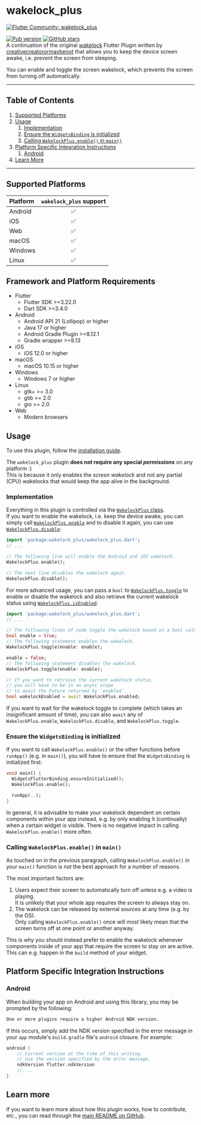 # wakelock_plus

[![Flutter Community: wakelock_plus](https://fluttercommunity.dev/_github/header/wakelock_plus)](https://github.com/fluttercommunity/community)

[![Pub version](https://img.shields.io/pub/v/wakelock_plus.svg)](https://pub.dev/packages/wakelock_plus) [![GitHub stars](https://img.shields.io/github/stars/fluttercommunity/wakelock_plus.svg)](https://github.com/fluttercommunity/wakelock_plus)  
A continuation of the original [wakelock](https://github.com/creativecreatorormaybenot/wakelock) Flutter Plugin written by [creativecreatorormaybenot](https://github.com/creativecreatorormaybenot) that allows you to keep the device screen awake, i.e. prevent the screen from sleeping.

You can enable and toggle the screen wakelock, which prevents the screen from turning off 
automatically.

---

## Table of Contents
1. [Supported Platforms](#supported-platforms)
2. [Usage](#usage)
   1. [Implementation](#implementation)
   2. [Ensure the `WidgetsBinding` is initialized](#ensure-the-widgetsbinding-is-initialized)
   3. [Calling `WakelockPlus.enable()` in `main()`](#calling-wakelockplusenable-in-main)
3. [Platform Specific Integration Instructions](#platform-specific-integration-instructions)
   1. [Android](#android)
4. [Learn More](#learn-more)

---

## Supported Platforms

| Platform | `wakelock_plus` support |
|:---------|:-----------------------:|
| Android  |            ✅            |
| iOS      |            ✅            |
| Web      |            ✅            |
| macOS    |            ✅            |
| Windows  |            ✅            |
| Linux    |            ✅            |

## Framework and Platform Requirements

* Flutter
  - Flutter SDK >=3.22.0
  - Dart SDK >=3.4.0
* Android
  - Android API 21 (Lollipop) or higher
  - Java 17 or higher
  - Android Gradle Plugin >=8.12.1
  - Gradle wrapper >=8.13
* iOS
  - iOS 12.0 or higher
* macOS
  - macOS 10.15 or higher
* Windows
  - Windows 7 or higher
* Linux
  - gtk+ >= 3.0
  - glib >= 2.0
  - gio >= 2.0
* Web
  - Modern browsers


## Usage

To use this plugin, follow the [installation guide](https://pub.dev/packages/wakelock_plus/install).

The `wakelock_plus` plugin **does not require any special _permissions_** on any platform :)  
This is because it only enables the _screen wakelock_ and not any partial 
(CPU) wakelocks that would keep the app alive in the background.

### Implementation

Everything in this plugin is controlled via the 
[`WakelockPlus` class](https://pub.dev/documentation/wakelock_plus/latest/wakelock_plus/WakelockPlus-class.html).  
If you want to enable the wakelock, i.e. keep the device awake, you can simply call 
[`WakelockPlus.enable`](https://pub.dev/documentation/wakelock_plus/latest/wakelock_plus/WakelockPlus/enable.html)
and to disable it again, you can use 
[`WakelockPlus.disable`](https://pub.dev/documentation/wakelock_plus/latest/wakelock_plus/WakelockPlus/disable.html):

```dart
import 'package:wakelock_plus/wakelock_plus.dart';
// ...

// The following line will enable the Android and iOS wakelock.
WakelockPlus.enable();

// The next line disables the wakelock again.
WakelockPlus.disable();
```

For more advanced usage, you can pass a `bool` to 
[`WakelockPlus.toggle`](https://pub.dev/documentation/wakelock_plus/latest/wakelock_plus/WakelockPlus/toggle.html)
to enable or disable the wakelock and also retrieve the current wakelock status using
[`WakelockPlus.isEnabled`](https://pub.dev/documentation/wakelock_plus/latest/wakelock_plus/WakelockPlus/isEnabled.html):

```dart
import 'package:wakelock_plus/wakelock_plus.dart';
// ...

// The following lines of code toggle the wakelock based on a bool value.
bool enable = true;
// The following statement enables the wakelock.
WakelockPlus.toggle(enable: enable);

enable = false;
// The following statement disables the wakelock.
WakelockPlus.toggle(enable: enable);

// If you want to retrieve the current wakelock status,
// you will have to be in an async scope
// to await the Future returned by `enabled`.
bool wakelockEnabled = await WakelockPlus.enabled;
```

If you want to wait for the wakelock toggle to complete (which takes an insignificant amount of
time), you can also `await` any of `WakelockPlus.enable`, `WakelockPlus.disable`, and 
`WakelockPlus.toggle`.

### Ensure the `WidgetsBinding` is initialized

If you want to call `WakelockPlus.enable()` or the other functions before `runApp()` 
(e.g. in `main()`), you will have to ensure that the `WidgetsBinding` is initialized first:

```dart
void main() {
  WidgetsFlutterBinding.ensureInitialized();
  WakelockPlus.enable();

  runApp(..);
}
```

In general, it is advisable to make your wakelock dependent on certain components within your app
instead, e.g. by only enabling it (continually) when a certain widget is visible.
There is no negative impact in calling `WakelockPlus.enable()` more often.

### Calling `WakelockPlus.enable()` in `main()`

As touched on in the previous paragraph, calling `WakelockPlus.enable()` in your `main()` 
function is not the best approach for a number of reasons.

The most important factors are:

1. Users expect their screen to automatically turn off unless e.g. a video is playing.  
   It is unlikely that your whole app requires the screen to always stay on.
2. The wakelock can be released by external sources at any time (e.g. by the OS).  
   Only calling `WakelockPlus.enable()` once will most likely mean that the screen turns off 
   at one point or another anyway.

This is why you should instead prefer to enable the wakelock whenever components inside of your app
that require the screen to stay on are active. This can e.g. happen in the `build` method of your
widget.

## Platform Specific Integration Instructions

### Android

When building your app on Android and using this library, you may be prompted by the following:

```bash
One or more plugins require a higher Android NDK version.
```

If this occurs, simply add the NDK version specified in the error message in your `app` module's 
`build.gradle` file's `android` closure. For example:

```gradle
android {
    // Current version at the time of this writing.
    // Use the version specified by the error message.
    ndkVersion flutter.ndkVersion
    //....
}
```

## Learn more

If you want to learn more about how this plugin works, how to contribute, etc., you can read 
through the [main README on GitHub](https://github.com/fluttercommunity/wakelock_plus).
